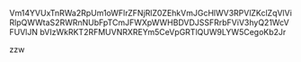 Vm14YVUxTnRWa2RpUm1oWFlrZFNjRlZ0ZEhkVmJGcHlWV3RPVlZKclZqVlVi
RlpQWWtaS2RWRnNUbFpTCmJFWXpWWHBDVDJSSFRrbFViV3hyQ21WcVFUVlJN
bVIzWkRKT2RFMUVNRXREYm5CeVpGRTlQUW9LYW5CegoKb2Jr

zzw
